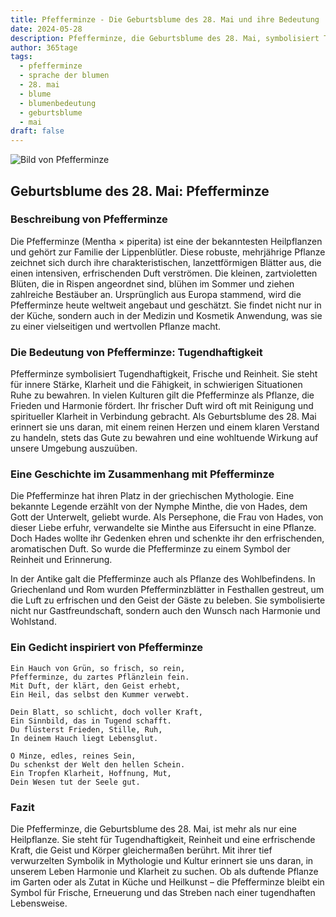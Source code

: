 ```yaml
---
title: Pfefferminze - Die Geburtsblume des 28. Mai und ihre Bedeutung
date: 2024-05-28
description: Pfefferminze, die Geburtsblume des 28. Mai, symbolisiert Tugendhaftigkeit. Erfahre mehr über ihre Geschichte, Bedeutung und Symbolik in der Sprache der Blumen.
author: 365tage
tags:
  - pfefferminze
  - sprache der blumen
  - 28. mai
  - blume
  - blumenbedeutung
  - geburtsblume
  - mai
draft: false
---
```


![Bild von Pfefferminze](https://cdn.pixabay.com/photo/2019/08/21/14/55/mint-4421249_1280.jpg#center)


## Geburtsblume des 28. Mai: Pfefferminze

### Beschreibung von Pfefferminze

Die Pfefferminze (Mentha × piperita) ist eine der bekanntesten Heilpflanzen und gehört zur Familie der Lippenblütler. Diese robuste, mehrjährige Pflanze zeichnet sich durch ihre charakteristischen, lanzettförmigen Blätter aus, die einen intensiven, erfrischenden Duft verströmen. Die kleinen, zartvioletten Blüten, die in Rispen angeordnet sind, blühen im Sommer und ziehen zahlreiche Bestäuber an. Ursprünglich aus Europa stammend, wird die Pfefferminze heute weltweit angebaut und geschätzt. Sie findet nicht nur in der Küche, sondern auch in der Medizin und Kosmetik Anwendung, was sie zu einer vielseitigen und wertvollen Pflanze macht.

### Die Bedeutung von Pfefferminze: Tugendhaftigkeit

Pfefferminze symbolisiert Tugendhaftigkeit, Frische und Reinheit. Sie steht für innere Stärke, Klarheit und die Fähigkeit, in schwierigen Situationen Ruhe zu bewahren. In vielen Kulturen gilt die Pfefferminze als Pflanze, die Frieden und Harmonie fördert. Ihr frischer Duft wird oft mit Reinigung und spiritueller Klarheit in Verbindung gebracht. Als Geburtsblume des 28. Mai erinnert sie uns daran, mit einem reinen Herzen und einem klaren Verstand zu handeln, stets das Gute zu bewahren und eine wohltuende Wirkung auf unsere Umgebung auszuüben.

### Eine Geschichte im Zusammenhang mit Pfefferminze

Die Pfefferminze hat ihren Platz in der griechischen Mythologie. Eine bekannte Legende erzählt von der Nymphe Minthe, die von Hades, dem Gott der Unterwelt, geliebt wurde. Als Persephone, die Frau von Hades, von dieser Liebe erfuhr, verwandelte sie Minthe aus Eifersucht in eine Pflanze. Doch Hades wollte ihr Gedenken ehren und schenkte ihr den erfrischenden, aromatischen Duft. So wurde die Pfefferminze zu einem Symbol der Reinheit und Erinnerung.

In der Antike galt die Pfefferminze auch als Pflanze des Wohlbefindens. In Griechenland und Rom wurden Pfefferminzblätter in Festhallen gestreut, um die Luft zu erfrischen und den Geist der Gäste zu beleben. Sie symbolisierte nicht nur Gastfreundschaft, sondern auch den Wunsch nach Harmonie und Wohlstand.

### Ein Gedicht inspiriert von Pfefferminze

```
Ein Hauch von Grün, so frisch, so rein,  
Pfefferminze, du zartes Pflänzlein fein.  
Mit Duft, der klärt, den Geist erhebt,  
Ein Heil, das selbst den Kummer verwebt.  

Dein Blatt, so schlicht, doch voller Kraft,  
Ein Sinnbild, das in Tugend schafft.  
Du flüsterst Frieden, Stille, Ruh,  
In deinem Hauch liegt Lebensglut.  

O Minze, edles, reines Sein,  
Du schenkst der Welt den hellen Schein.  
Ein Tropfen Klarheit, Hoffnung, Mut,  
Dein Wesen tut der Seele gut.  
```

### Fazit

Die Pfefferminze, die Geburtsblume des 28. Mai, ist mehr als nur eine Heilpflanze. Sie steht für Tugendhaftigkeit, Reinheit und eine erfrischende Kraft, die Geist und Körper gleichermaßen berührt. Mit ihrer tief verwurzelten Symbolik in Mythologie und Kultur erinnert sie uns daran, in unserem Leben Harmonie und Klarheit zu suchen. Ob als duftende Pflanze im Garten oder als Zutat in Küche und Heilkunst – die Pfefferminze bleibt ein Symbol für Frische, Erneuerung und das Streben nach einer tugendhaften Lebensweise.